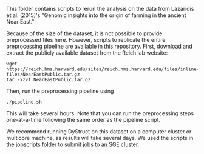 This folder contains scripts to rerun the analysis on the data from Lazaridis
et al.  (2015)'s "Genomic insights into the origin of farming in the ancient
Near East."

Because of the size of the dataset, it is not possible to provide preprocessed
files here. However, scripts to replicate the entire preprocessing pipeline
are available in this repository. First, download and extract the publicly available
dataset from the Reich lab website:

```
wget https://reich.hms.harvard.edu/sites/reich.hms.harvard.edu/files/inline-files/NearEastPublic.tar.gz
tar -xzvf NearEastPublic.tar.gz
```

Then, run the preprocessing pipeline using
```
./pipeline.sh
```
This will take several hours. Note that you can run the preprocessing steps one-at-a-time
following the same order as the pipeline script.

We recommend running DyStruct on this dataset on a computer cluster or
multicore machine, as results will take several days.  We used the scripts in
the jobscripts folder to submit jobs to an SGE cluster.
